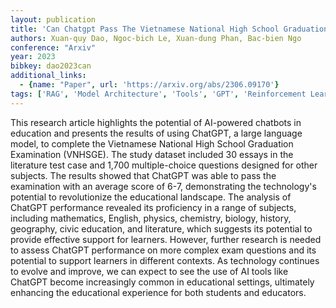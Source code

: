 ```yaml
---
layout: publication
title: 'Can Chatgpt Pass The Vietnamese National High School Graduation Examination?'
authors: Xuan-quy Dao, Ngoc-bich Le, Xuan-dung Phan, Bac-bien Ngo
conference: "Arxiv"
year: 2023
bibkey: dao2023can
additional_links:
  - {name: "Paper", url: 'https://arxiv.org/abs/2306.09170'}
tags: ['RAG', 'Model Architecture', 'Tools', 'GPT', 'Reinforcement Learning']
---
```

This research article highlights the potential of AI-powered chatbots in
education and presents the results of using ChatGPT, a large language model, to
complete the Vietnamese National High School Graduation Examination (VNHSGE).
The study dataset included 30 essays in the literature test case and 1,700
multiple-choice questions designed for other subjects. The results showed that
ChatGPT was able to pass the examination with an average score of 6-7,
demonstrating the technology's potential to revolutionize the educational
landscape. The analysis of ChatGPT performance revealed its proficiency in a
range of subjects, including mathematics, English, physics, chemistry, biology,
history, geography, civic education, and literature, which suggests its
potential to provide effective support for learners. However, further research
is needed to assess ChatGPT performance on more complex exam questions and its
potential to support learners in different contexts. As technology continues to
evolve and improve, we can expect to see the use of AI tools like ChatGPT
become increasingly common in educational settings, ultimately enhancing the
educational experience for both students and educators.
